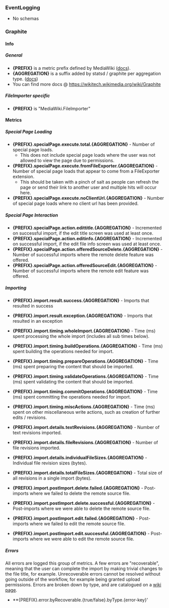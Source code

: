 ### EventLogging

* No schemas

### Graphite

#### Info

##### General

* **{PREFIX}** is a metric prefix defined by MediaWiki ([docs](https://www.mediawiki.org/wiki/Manual:$wgStatsdMetricPrefix)).
* **{AGGREGATION}** is a suffix added by statsd / graphite per aggregation type. ([docs](https://wikitech.wikimedia.org/wiki/Graphite#Extended_properties))
* You can find more docs @ https://wikitech.wikimedia.org/wiki/Graphite

##### FileImporter specific

* **{PREFIX}** is "MediaWiki.FileImporter"

#### Metrics

##### Special Page Loading

* **{PREFIX}.specialPage.execute.total.{AGGREGATION}** - Number of special page loads.
  * This does not include special page loads where the user was not allowed to view the page due to permissions.
* **{PREFIX}.specialPage.execute.fromFileExporter.{AGGREGATION}** - Number of special page loads that appear to come from a FileExporter extension.
  * This should be taken with a pinch of salt as people can refresh the page or send their link to another user and multiple hits will occur here.
* **{PREFIX}.specialPage.execute.noClientUrl.{AGGREGATION}** - Number of special page loads where no client url has been provided.

##### Special Page Interaction

* **{PREFIX}.specialPage.action.edittitle.{AGGREGATION}** - Incremented on successful import, if the edit title screen was used at least once.
* **{PREFIX}.specialPage.action.editinfo.{AGGREGATION}** - Incremented on successful import, if the edit file info screen was used at least once.
* **{PREFIX}.specialPage.action.offeredSourceDelete.{AGGREGATION}** - Number of successful imports where the remote delete feature was offered.
* **{PREFIX}.specialPage.action.offeredSourceEdit.{AGGREGATION}** - Number of successful imports where the remote edit feature was offered.

##### Importing

* **{PREFIX}.import.result.success.{AGGREGATION}** - Imports that resulted in success
* **{PREFIX}.import.result.exception.{AGGREGATION}** - Imports that resulted in an exception

* **{PREFIX}.import.timing.wholeImport.{AGGREGATION}** - Time (ms) spent processing the whole import (includes all sub times below).
* **{PREFIX}.import.timing.buildOperations.{AGGREGATION}** - Time (ms) spent building the operations needed for import.
* **{PREFIX}.import.timing.prepareOperations.{AGGREGATION}** - Time (ms) spent preparing the content that should be imported.
* **{PREFIX}.import.timing.validateOperations.{AGGREGATION}** - Time (ms) spent validating the content that should be imported.
* **{PREFIX}.import.timing.commitOperations.{AGGREGATION}** - Time (ms) spent committing the operations needed for import.
* **{PREFIX}.import.timing.miscActions.{AGGREGATION}** - Time (ms) spent on other miscellaneous write actions, such as creation of further edits / revisions.

* **{PREFIX}.import.details.textRevisions.{AGGREGATION}** - Number of text revisions imported.
* **{PREFIX}.import.details.fileRevisions.{AGGREGATION}** - Number of file revisions imported.
* **{PREFIX}.import.details.individualFileSizes.{AGGREGATION}** - Individual file revision sizes (bytes).
* **{PREFIX}.import.details.totalFileSizes.{AGGREGATION}** - Total size of all revisions in a single import (bytes).

* **{PREFIX}.import.postImport.delete.failed.{AGGREGATION}** - Post-imports where we failed to delete the remote source file.
* **{PREFIX}.import.postImport.delete.successful.{AGGREGATION}** - Post-imports where we were able to delete the remote source file.
* **{PREFIX}.import.postImport.edit.failed.{AGGREGATION}** - Post-imports where we failed to edit the remote source file.
* **{PREFIX}.import.postImport.edit.successful.{AGGREGATION}** - Post-imports where we were able to edit the remote source file.

##### Errors

All errors are logged this group of metrics.  A few errors are "recoverable",
meaning that the user can complete the import by making trivial changes to the
file title, for example.  Unrecoverable errors cannot be resolved without going
outside of the workflow, for example being granted upload permissions.  Errors
are broken down by type, and are catalogued on a [wiki page](https://www.mediawiki.org/wiki/Extension:FileImporter/Errors).

* **{PREFIX}.error.byRecoverable.{true/false}.byType.{error-key}'
